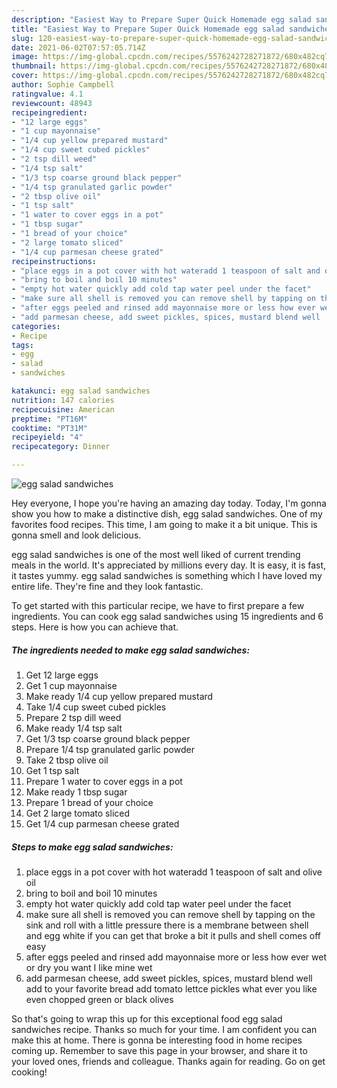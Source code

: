 ```yaml
---
description: "Easiest Way to Prepare Super Quick Homemade egg salad sandwiches"
title: "Easiest Way to Prepare Super Quick Homemade egg salad sandwiches"
slug: 120-easiest-way-to-prepare-super-quick-homemade-egg-salad-sandwiches
date: 2021-06-02T07:57:05.714Z
image: https://img-global.cpcdn.com/recipes/5576242728271872/680x482cq70/egg-salad-sandwiches-recipe-main-photo.jpg
thumbnail: https://img-global.cpcdn.com/recipes/5576242728271872/680x482cq70/egg-salad-sandwiches-recipe-main-photo.jpg
cover: https://img-global.cpcdn.com/recipes/5576242728271872/680x482cq70/egg-salad-sandwiches-recipe-main-photo.jpg
author: Sophie Campbell
ratingvalue: 4.1
reviewcount: 48943
recipeingredient:
- "12 large eggs"
- "1 cup mayonnaise"
- "1/4 cup yellow prepared mustard"
- "1/4 cup sweet cubed pickles"
- "2 tsp dill weed"
- "1/4 tsp salt"
- "1/3 tsp coarse ground black pepper"
- "1/4 tsp granulated garlic powder"
- "2 tbsp olive oil"
- "1 tsp salt"
- "1 water to cover eggs in a pot"
- "1 tbsp sugar"
- "1 bread of your choice"
- "2 large tomato sliced"
- "1/4 cup parmesan cheese grated"
recipeinstructions:
- "place eggs in a pot cover with hot wateradd 1 teaspoon of salt and olive oil"
- "bring to boil and boil 10 minutes"
- "empty hot water quickly add cold tap water peel under the facet"
- "make sure all shell is removed you can remove shell by tapping on the sink and roll with a little pressure there is a membrane between shell and egg white if you can get that broke a bit it pulls and shell comes off easy"
- "after eggs peeled and rinsed add mayonnaise more or less how ever wet or dry you want I like mine wet"
- "add parmesan cheese, add sweet pickles, spices, mustard blend well  add to your favorite bread add tomato lettce pickles what ever you like even chopped green or black olives"
categories:
- Recipe
tags:
- egg
- salad
- sandwiches

katakunci: egg salad sandwiches 
nutrition: 147 calories
recipecuisine: American
preptime: "PT16M"
cooktime: "PT31M"
recipeyield: "4"
recipecategory: Dinner

---
```



![egg salad sandwiches](https://img-global.cpcdn.com/recipes/5576242728271872/680x482cq70/egg-salad-sandwiches-recipe-main-photo.jpg)

Hey everyone, I hope you're having an amazing day today. Today, I'm gonna show you how to make a distinctive dish, egg salad sandwiches. One of my favorites food recipes. This time, I am going to make it a bit unique. This is gonna smell and look delicious.



egg salad sandwiches is one of the most well liked of current trending meals in the world. It's appreciated by millions every day. It is easy, it is fast, it tastes yummy. egg salad sandwiches is something which I have loved my entire life. They're fine and they look fantastic.


To get started with this particular recipe, we have to first prepare a few ingredients. You can cook egg salad sandwiches using 15 ingredients and 6 steps. Here is how you can achieve that.

<!--inarticleads1-->

##### The ingredients needed to make egg salad sandwiches:

1. Get 12 large eggs
1. Get 1 cup mayonnaise
1. Make ready 1/4 cup yellow prepared mustard
1. Take 1/4 cup sweet cubed pickles
1. Prepare 2 tsp dill weed
1. Make ready 1/4 tsp salt
1. Get 1/3 tsp coarse ground black pepper
1. Prepare 1/4 tsp granulated garlic powder
1. Take 2 tbsp olive oil
1. Get 1 tsp salt
1. Prepare 1 water to cover eggs in a pot
1. Make ready 1 tbsp sugar
1. Prepare 1 bread of your choice
1. Get 2 large tomato sliced
1. Get 1/4 cup parmesan cheese grated




<!--inarticleads2-->

##### Steps to make egg salad sandwiches:

1. place eggs in a pot cover with hot wateradd 1 teaspoon of salt and olive oil
1. bring to boil and boil 10 minutes
1. empty hot water quickly add cold tap water peel under the facet
1. make sure all shell is removed you can remove shell by tapping on the sink and roll with a little pressure there is a membrane between shell and egg white if you can get that broke a bit it pulls and shell comes off easy
1. after eggs peeled and rinsed add mayonnaise more or less how ever wet or dry you want I like mine wet
1. add parmesan cheese, add sweet pickles, spices, mustard blend well  add to your favorite bread add tomato lettce pickles what ever you like even chopped green or black olives




So that's going to wrap this up for this exceptional food egg salad sandwiches recipe. Thanks so much for your time. I am confident you can make this at home. There is gonna be interesting food in home recipes coming up. Remember to save this page in your browser, and share it to your loved ones, friends and colleague. Thanks again for reading. Go on get cooking!
